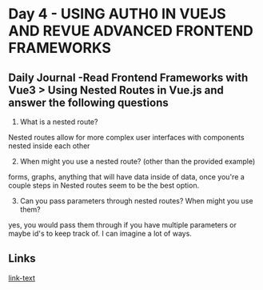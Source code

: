 # Day 4 - USING AUTH0 IN VUEJS AND REVUE ADVANCED FRONTEND FRAMEWORKS

## Daily Journal -Read Frontend Frameworks with Vue3 > Using Nested Routes in Vue.js and answer the following questions

1. What is a nested route?

Nested routes allow for more complex user interfaces with components nested inside each other

2. When might you use a nested route? (other than the provided example)

forms, graphs, anything that will have data inside of data, once you're a couple steps in Nested routes seem to be the best option.

3. Can you pass parameters through nested routes? When might you use them?

yes, you would pass them through if you have multiple parameters or maybe id's to keep track of. I can imagine a lot of ways.

## Links
<!--some comment-->
[link-text](https://github.com/PaytonMacdonald/thurs-evil-villain-blog)
